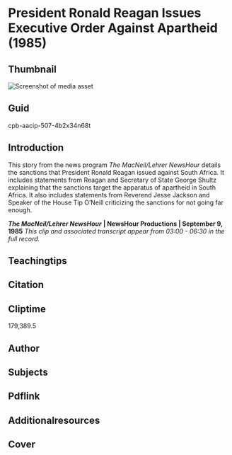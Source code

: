 # President Ronald Reagan Issues Executive Order Against Apartheid (1985)



## Thumbnail

![Screenshot of media asset](https://s3.amazonaws.com/americanarchive.org/thumbnail/cpb-aacip-507-4b2x34n68t.jpg "Screenshot media asset")


## Guid
cpb-aacip-507-4b2x34n68t

## Introduction

This story from the news program _The MacNeil/Lehrer NewsHour_ details the sanctions that President Ronald Reagan issued against South Africa. It includes statements from Reagan and Secretary of State George Shultz explaining that the sanctions target the apparatus of apartheid in South Africa. It also includes statements from Reverend Jesse Jackson and Speaker of the House Tip O’Neill criticizing the sanctions for not going far enough. 


<b>_The MacNeil/Lehrer NewsHour_</b>
<b>| NewsHour Productions | September 9, 1985</b>
<i>This clip and associated transcript appear from 03:00 - 06:30 in the full record.</i>

## Teachingtips

## Citation

## Cliptime

179,389.5
## Author
## Subjects
## Pdflink
## Additionalresources
## Cover